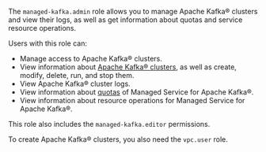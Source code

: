 The `managed-kafka.admin` role allows you to manage Apache Kafka® clusters and view their logs, as well as get information about quotas and service resource operations.

Users with this role can:
* Manage access to Apache Kafka® clusters.
* View information about [Apache Kafka® clusters](../../managed-kafka/concepts/index.md), as well as create, modify, delete, run, and stop them.
* View Apache Kafka® cluster logs.
* View information about [quotas](../../managed-kafka/concepts/limits.md#mkf-quotas) of Managed Service for Apache Kafka®.
* View information about resource operations for Managed Service for Apache Kafka®.

This role also includes the `managed-kafka.editor` permissions.

To create Apache Kafka® clusters, you also need the `vpc.user` role.